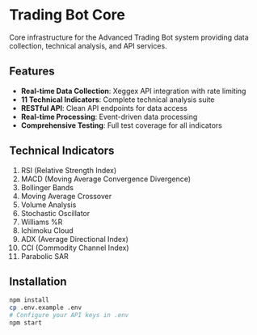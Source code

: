 # Trading Bot Core

Core infrastructure for the Advanced Trading Bot system providing data collection, technical analysis, and API services.

## Features

- **Real-time Data Collection**: Xeggex API integration with rate limiting
- **11 Technical Indicators**: Complete technical analysis suite
- **RESTful API**: Clean API endpoints for data access
- **Real-time Processing**: Event-driven data processing
- **Comprehensive Testing**: Full test coverage for all indicators

## Technical Indicators

1. RSI (Relative Strength Index)
2. MACD (Moving Average Convergence Divergence)
3. Bollinger Bands
4. Moving Average Crossover
5. Volume Analysis
6. Stochastic Oscillator
7. Williams %R
8. Ichimoku Cloud
9. ADX (Average Directional Index)
10. CCI (Commodity Channel Index)
11. Parabolic SAR

## Installation

```bash
npm install
cp .env.example .env
# Configure your API keys in .env
npm start